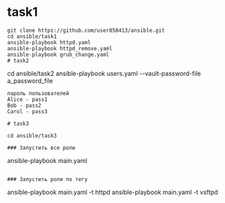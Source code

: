 # task1

```
git clone https://github.com/user858413/ansible.git
cd ansible/task1
ansible-playbook httpd.yaml
ansible-playbook httpd_remove.yaml
ansible-playbook grub_change.yaml
# task2

```
cd ansible/task2
ansible-playbook users.yaml --vault-password-file a_password_file
```
пароль пользователей 
Alice - pass1
Bob - pass2
Carol - pass3

# task3

cd ansible/task3

### Запустить все роли

```
ansible-playbook main.yaml
```

### Запустить роли по тегу
```
ansible-playbook main.yaml -t httpd
ansible-playbook main.yaml -t vsftpd
```